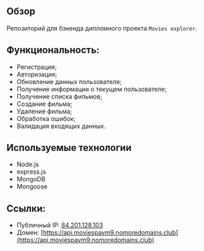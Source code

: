 ## Обзор
Репозиторий для бэкенда дипломного проекта `Movies explorer`.

## Функциональность:
- Регистрация;
- Авторизация;
- Обновление данных пользователя;
- Получение информации о текущем пользователе;
- Получение списка фильмов;
- Создание фильма;
- Удаление фильма;
- Обработка ошибок;
- Валидация входящих данных.

## Используемые технологии
- Node.js
- express.js
- MongoDB
- Mongoose

## Ссылки:
* Публичный IP: [84.201.128.103](http://84.201.128.103)
* Домен: [https://api.moviespavm9.nomoredomains.club](https://api.moviespavm9.nomoredomains.club)
